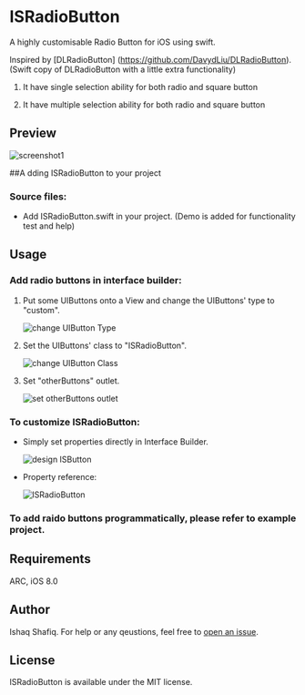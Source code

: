 # ISRadioButton 
A highly customisable Radio Button for iOS using swift. 

Inspired by [DLRadioButton] (https://github.com/DavydLiu/DLRadioButton).  (Swift copy of DLRadioButton with a little extra functionality)

1. It have single selection ability for both radio and square button

2. It have multiple selection ability for both radio and square button

## Preview

![screenshot1](ISRadioButton_screenshot1.png)

##A dding ISRadioButton to your project

### Source files:
*    Add ISRadioButton.swift in your project. (Demo is added for functionality test and help)

## Usage

### Add radio buttons in interface builder:

1.  Put some UIButtons onto a View and change the UIButtons' type to "custom".

	![change UIButton Type](change_UIButton_type.png)

2.  Set the UIButtons' class to "ISRadioButton".

	![change UIButton Class](change_UIButton_class.png)

3.	Set "otherButtons" outlet.

	![set otherButtons outlet](set_otherButtons_outlet.png)

### To customize ISRadioButton:

*	Simply set properties directly in Interface Builder.

	![design ISButton](design_ISRadioButton.png)

*	Property reference:
	
	![ISRadioButton](ISRadioButton.png)
	
### To add raido buttons programmatically, please refer to example project.

## Requirements

ARC, iOS 8.0

## Author

Ishaq Shafiq. For help or any qeustions, feel free to [open an issue](https://github.com/thegoal/ISRadioButton/issues/new).

## License

ISRadioButton is available under the MIT license.
